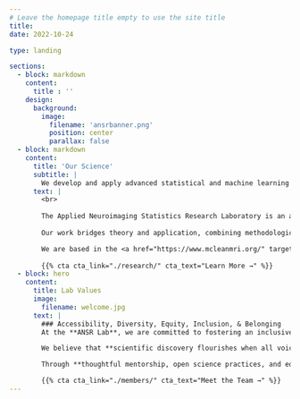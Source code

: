 ```yaml
---
# Leave the homepage title empty to use the site title
title:
date: 2022-10-24

type: landing

sections:
  - block: markdown
    content:
      title : ''
    design:
      background:
        image: 
          filename: 'ansrbanner.png'
          position: center
          parallax: false
  - block: markdown
    content:
      title: 'Our Science'
      subtitle: |
        We develop and apply advanced statistical and machine learning methods to improve neuroimaging analysis and enhance our understanding of brain function in health and disease.
      text: |
        <br>
        
        The Applied Neuroimaging Statistics Research Laboratory is an academic research group dedicated to improving statistical methodologies for analyzing functional magnetic resonance imaging (fMRI) data. Our research spans multiple domains, including the development of novel computational tools for studying the brain's structural and functional connectome. We leverage state-of-the-art techniques such as multi-modal data fusion and machine learning to address fundamental questions in neuroimaging and to enhance our understanding of neurological and psychiatric disorders. 
        
        Our work bridges theory and application, combining methodological innovation with empirical investigations in neuroimaging. By integrating advanced statistical approaches with neurobiological data, we aim to refine how we study brain networks, mental illness, and cognitive function.

        We are based in the <a href="https://www.mcleanmri.org/" target="_blank">McLean Imaging Center</a> at McLean Hospital & the <a href="https://psych.hms.harvard.edu/" target="_blank">Department of Psychiatry</a> at Harvard Medical School. 
        
        {{% cta cta_link="./research/" cta_text="Learn More →" %}}
  - block: hero
    content:
      title: Lab Values
      image:
        filename: welcome.jpg
      text: |
        ### Accessibility, Diversity, Equity, Inclusion, & Belonging
        At the **ANSR Lab**, we are committed to fostering an inclusive, equitable, and welcoming environment where diverse perspectives drive innovation in neuroimaging and biomedical research.  

        We believe that **scientific discovery flourishes when all voices are heard**, and we actively work to **break down barriers** that have historically excluded underrepresented groups in STEM. Our lab is a space where **collaboration, respect, and belonging** are the foundation of both our research and mentorship.  

        Through **thoughtful mentorship, open science practices, and equitable research opportunities**, we aim to contribute to a scientific community that reflects and serves the diversity of the world around us. We **welcome scholars of all backgrounds** and strive to ensure that **our work promotes knowledge that is accessible, transparent, and impactful for all.**  

        {{% cta cta_link="./members/" cta_text="Meet the Team →" %}}
---
```

